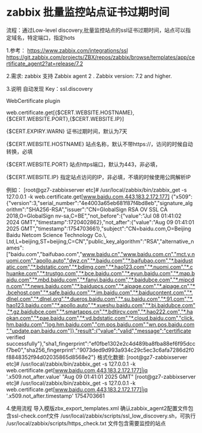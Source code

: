 # zabbix 批量监控站点证书过期时间
流程：通过Low-level discovery,批量监控站点的ssl证书过期时间，站点可以指定域名，特定端口，指定hots

1.参考：
https://www.zabbix.com/integrations/ssl
https://git.zabbix.com/projects/ZBX/repos/zabbix/browse/templates/app/certificate_agent2?at=release/7.2

2.需求:
zabbix 支持 Zabbix agent 2 .
Zabbix version: 7.2 and higher.

3.说明
自动发现
Key：ssl.discovery

WebCertificate plugin

web.certificate.get[{$CERT.WEBSITE.HOSTNAME},{$CERT.WEBSITE.PORT},{$CERT.WEBSITE.IP}]

{$CERT.EXPIRY.WARN}	        证书过期时间，默认为7天

{$CERT.WEBSITE.HOSTNAME}	站点名称，默认不带https://，访问的时候自动转换，必填

{$CERT.WEBSITE.PORT}	    站点https端口，默认为443，非必填，

{$CERT.WEBSITE.IP}	        指定站点访问的IP，非必填，不填的时候使用公网解析IP

例如：
[root@gz7-zabbixserver etc]# /usr/local/zabbix/bin/zabbix_get -s 127.0.0.1 -k web.certificate.get[www.baidu.com,443,183.2.172.177]
{"x509":{"version":3,"serial_number":"4e4003a65eb681f87f4bd8eb","signature_algorithm":"SHA256-RSA","issuer":"CN=GlobalSign RSA OV SSL CA 2018,O=GlobalSign nv-sa,C=BE","not_before":{"value":"Jul 08 01:41:02 2024 GMT","timestamp":1720402862},"not_after":{"value":"Aug 09 01:41:01 2025 GMT","timestamp":1754703661},"subject":"CN=baidu.com,O=Beijing Baidu Netcom Science Technology Co.\\, Ltd,L=beijing,ST=beijing,C=CN","public_key_algorithm":"RSA","alternative_names":["baidu.com","baifubao.com","www.baidu.cn","www.baidu.com.cn","mct.y.nuomi.com","apollo.auto","dwz.cn","*.baidu.com","*.baifubao.com","*.baidustatic.com","*.bdstatic.com","*.bdimg.com","*.hao123.com","*.nuomi.com","*.chuanke.com","*.trustgo.com","*.bce.baidu.com","*.eyun.baidu.com","*.map.baidu.com","*.mbd.baidu.com","*.fanyi.baidu.com","*.baidubce.com","*.mipcdn.com","*.news.baidu.com","*.baidupcs.com","*.aipage.com","*.aipage.cn","*.bcehost.com","*.safe.baidu.com","*.im.baidu.com","*.baiducontent.com","*.dlnel.com","*.dlnel.org","*.dueros.baidu.com","*.su.baidu.com","*.91.com","*.hao123.baidu.com","*.apollo.auto","*.xueshu.baidu.com","*.bj.baidubce.com","*.gz.baidubce.com","*.smartapps.cn","*.bdtjrcv.com","*.hao222.com","*.haokan.com","*.pae.baidu.com","*.vd.bdstatic.com","*.cloud.baidu.com","click.hm.baidu.com","log.hm.baidu.com","cm.pos.baidu.com","wn.pos.baidu.com","update.pan.baidu.com"]},"result":{"value":"valid","message":"certificate verified successfully"},"sha1_fingerprint":"ef0fbe1302e2c4d489ba8fba88ef6f95dccf7be0","sha256_fingerprint":"9073ded9d993a934c29c5ec3c6afa7286d2f0f8848352f94d02035865d8568e2"}
格式化数据:
[root@gz7-zabbixserver etc]# /usr/local/zabbix/bin/zabbix_get -s 127.0.0.1 -k web.certificate.get[www.baidu.com,443,183.2.172.177]|jq '.x509.not_after.value'
"Aug 09 01:41:01 2025 GMT"
[root@gz7-zabbixserver etc]# /usr/local/zabbix/bin/zabbix_get -s 127.0.0.1 -k web.certificate.get[www.baidu.com,443,183.2.172.177]|jq '.x509.not_after.timestamp'
1754703661

4.使用流程
导入模版zbx_export_templates.xml
确认zabbix_agent2配置文件包含ssl-check.conf文件
/usr/local/zabbix/scripts/ssl_low_discovery.sh，可执行
/usr/local/zabbix/scripts/https_check.txt 文件包含需要监控的站点